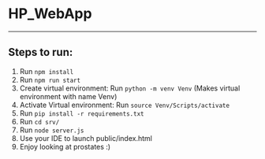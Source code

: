 # HP_WebApp
---
## Steps to run:
1. Run `npm install`
2. Run `npm run start`
3. Create virtual environment: Run `python -m venv Venv` (Makes virtual environment with name Venv)
4. Activate Virtual environment: Run `source Venv/Scripts/activate`
5. Run `pip install -r requirements.txt`
6. Run `cd srv/`
7. Run `node server.js`
8. Use your IDE to launch public/index.html
9. Enjoy looking at prostates :)
